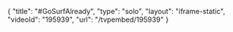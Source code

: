 {
    "title": "#GoSurfAlready",
    "type": "solo",
    "layout": "iframe-static",
    "videoId": "195939",
    "url": "\/tvpembed\/195939"
}